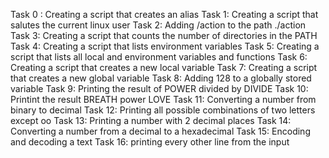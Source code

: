 Task 0 : Creating a script that creates an alias
Task 1: Creating a script that salutes the current linux user
Task 2: Adding /action to the path ./action
Task 3: Creating a script that counts the number of directories in the PATH
Task 4: Creating a script that lists environment variables
Task 5: Creating a script that lists all local and environment variables and functions
Task 6: Creating a script that creates a new local variable
Task 7: Creating a script that creates a new global variable
Task 8: Adding 128 to a globally stored variable
Task 9: Printing the result of POWER divided by DIVIDE
Task 10: Printint the result BREATH power LOVE
Task 11: Converting a number from binary to decimal
Task 12: Printing all possible combinations of two letters except oo
Task 13: Printing a number with 2 decimal places
Task 14: Converting a number from a decimal to a hexadecimal
Task 15: Encoding and decoding a text
Task 16: printing every other line from the input

